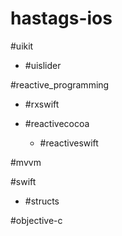 # hastags-ios

#uikit

  * #uislider
  
#reactive_programming

* #rxswift

* #reactivecocoa

  * #reactiveswift

#mvvm

#swift

  * #structs

#objective-c
